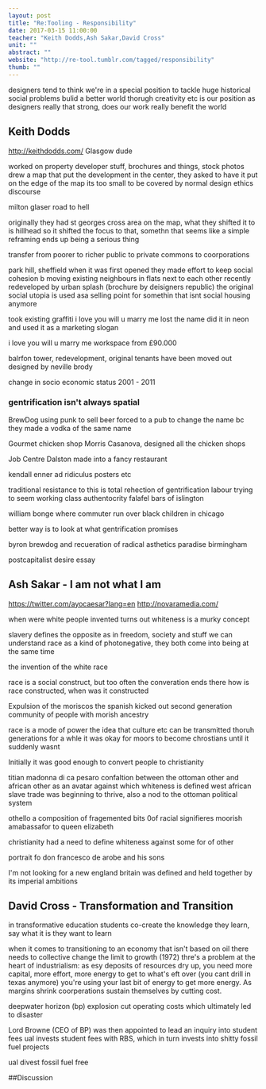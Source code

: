 ```yaml
---
layout: post
title: "Re:Tooling - Responsibility"
date: 2017-03-15 11:00:00
teacher: "Keith Dodds,Ash Sakar,David Cross"
unit: ""
abstract: ""
website: "http://re-tool.tumblr.com/tagged/responsibility"
thumb: ""
---
```


designers tend to think we're in a special position to tackle huge historical social problems
bulid a better world thorugh creativity etc
is our position as designers really that strong, does our work really benefit the world

## Keith Dodds

http://keithdodds.com/
Glasgow dude

worked on property developer stuff, brochures and things, stock photos
drew a map that put the development in the center, they asked to have it put on the edge of the map
its too small to be covered by normal design ethics discourse

milton glaser road to hell

originally they had st georges cross area on the map, what they shifted it to is hillhead so it shifted the focus to that, somethn that seems like a simple reframing ends up being a serious thing

transfer from poorer to richer public to private commons to coorporations

park hill, sheffield
when it was first opened they made effort to keep social cohesion b moving existing neighbours in flats next to each other
recently redeveloped by urban splash (brochure by deisigners republic)
the original social utopia is used asa selling point for somethin that isnt social housing anymore

took existing graffiti i love you will u marry me lost the name did it in neon and used it as a marketing slogan

i love you will u marry me
workspace from £90.000

balrfon tower, redevelopment, original tenants have been moved out
designed by neville brody

change in socio economic status 2001 - 2011

### gentrification isn't always spatial

BrewDog using punk to sell beer
forced to a pub to change the name bc they made a vodka of the same name

Gourmet chicken shop
Morris Casanova, designed all the chicken shops

Job Centre Dalston
made into a fancy restaurant

kendall enner ad
ridiculus posters etc

traditional resistance to this is total rehection of gentrification
labour trying to seem working class
authentocrity
falafel bars of islington

william bonge
where commuter run over black children in chicago

better way is to look at what gentrification promises

byron brewdog and recueration of radical asthetics
paradise birmingham

postcapitalist desire essay

## Ash Sakar - I am not what I am

https://twitter.com/ayocaesar?lang=en
http://novaramedia.com/

when were white people invented
turns out whiteness is a murky concept

slavery defines the opposite as in freedom, society and stuff
we can understand race as a kind of photonegative, they both come into being at the same time

the invention of the white race

race is a social construct, but too often the converation ends there
how is race constructed, when was it constructed

Expulsion of the moriscos
the spanish kicked out second generation community of people with morish ancestry

race is a mode of power
the idea that culture etc can be transmitted thoruh generations
for a whle it was okay for moors to become chrostians until it suddenly wasnt

Initially it was good enough to convert people to christianity

titian madonna di ca pesaro
confaltion between the ottoman other and african other as an avatar against which whiteness is defined
west african slave trade was beginning to thrive, also a nod to the ottoman political system

othello
a composition of fragemented bits 0of racial signifieres
moorish amabassafor to queen elizabeth

christianity had a need to define whiteness against some for of other

portrait fo don francesco de arobe and his sons

I'm not looking for a new england
britain was defined and held together by its imperial ambitions

## David Cross - Transformation and Transition

in transformative education students co-create the knowledge they learn, say what it is they want to learn

when it comes to transitioning to an economy that isn't based on oil there needs to collective change
the limit to growth (1972)
thre's a problem at the heart of industrialism: as esy deposits of resources dry up, you need more capital, more effort, more energy to get to what's eft over (you cant drill in texas anymore) you're using your last bit of energy to get more energy. As margins shrink coorperations sustain themselves by cutting cost.

deepwater horizon (bp) explosion
cut operating costs which ultimately led to disaster

Lord Browne (CEO of BP) was then appointed to lead an inquiry into student fees
ual invests student fees with RBS, which in turn invests into shitty fossil fuel projects

ual divest
fossil fuel free

##Discussion
